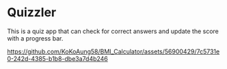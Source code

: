 # Quizzler

This is a quiz app that can check for correct answers and update the score with a progress bar.

https://github.com/KoKoAung58/BMI_Calculator/assets/56900429/7c5731e0-242d-4385-b1b8-dbe3a7d4b246
